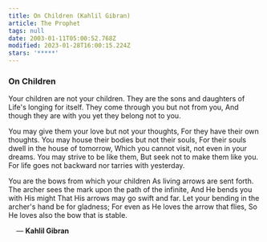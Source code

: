 ```yaml
---
title: On Children (Kahlil Gibran)
article: The Prophet
tags: null
date: 2003-01-11T05:00:52.768Z
modified: 2023-01-28T16:00:15.224Z
stars: '*****'
---
```


<h3>On Children</h3>

Your children are not your children.
They are the sons and daughters of Life's longing for itself.
They come through you but not from you,
And though they are with you yet they belong not to you.

You may give them your love but not your thoughts,
For they have their own thoughts.
You may house their bodies but not their souls,
For their souls dwell in the house of tomorrow,
Which you cannot visit, not even in your dreams.
You may strive to be like them,
But seek not to make them like you.
For life goes not backward nor tarries with yesterday.

You are the bows from which your children
As living arrows are sent forth.
The archer sees the mark upon the path of the infinite,
And He bends you with His might
That His arrows may go swift and far.
Let your bending in the archer's hand be for gladness;
For even as He loves the arrow that flies,
So He loves also the bow that is stable.

&nbsp;&nbsp;&nbsp; &mdash; **Kahlil Gibran**
